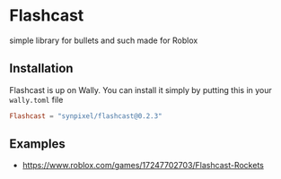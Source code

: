# Flashcast

simple library for bullets and such made for Roblox

## Installation

Flashcast is up on Wally. You can install it simply by putting this in your `wally.toml` file

```toml
Flashcast = "synpixel/flashcast@0.2.3"
```

## Examples

- https://www.roblox.com/games/17247702703/Flashcast-Rockets
